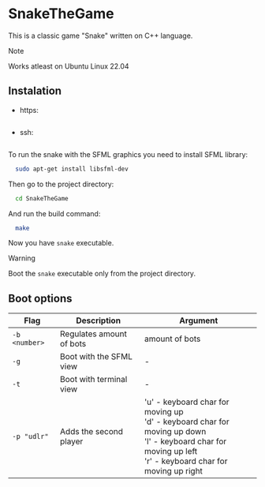 # SnakeTheGame

This is a classic game "Snake" written on C++ language.

> [!NOTE]
> Works atleast on Ubuntu Linux 22.04


## Instalation
- https:
```bash
```
- ssh:
```bash
```

To run the snake with the SFML graphics you need to install SFML library:
```bash
  sudo apt-get install libsfml-dev
```
Then go to the project directory:
```bash
  cd SnakeTheGame
```
And run the build command:
```bash
  make
```

Now you have `snake` executable.

> [!WARNING]
> Boot the `snake` executable only from the project directory.

## Boot options
| Flag | Description              | Argument          |
|------|--------------------------|-------------------|
| `-b <number>` | Regulates amount of bots | amount of bots    |
| `-g`          | Boot with the SFML view  |     -             |
| `-t`          | Boot with terminal view  | -                |
| `-p "udlr"`   | Adds the second player   |  'u' - keyboard char for moving up <br> 'd' - keyboard char for moving up down <br> 'l' - keyboard char for moving up left <br>'r' - keyboard char for moving up right |



